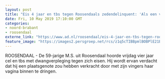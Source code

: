 ```yaml
---
layout: post
title: "Eis 4 jaar en tbs tegen Roosendaals zedendelinquent: 'Als een vrouw nee zegt, wil ze juist wel’"
date: Fri, 10 May 2019 17:10:00 GMT
categories: 
- noord-brabant 
- roosendaal 
externe_link: "https://www.ad.nl/roosendaal/eis-4-jaar-en-tbs-tegen-roosendaals-zedendelinquent-als-een-vrouw-nee-zegt-wil-ze-juist-wel~a09cf741/"
feature_image: "https://images2.persgroep.net/rcs/z1q5cTIBBpmlBOBPlE21BHcJR1o/diocontent/108248403/_fitwidth/400/?appId=21791a8992982cd8da851550a453bd7f&quality=0.7"
---
```


ROOSENDAAL - De 59-jarige M.S. uit Roosendaal hoorde vrijdag vier jaar cel en tbs met dwangverpleging tegen zich eisen. Hij wordt ervan verdacht dat hij een plaatsgenote zou hebben verkracht door met zijn vingers haar vagina binnen te dringen.
